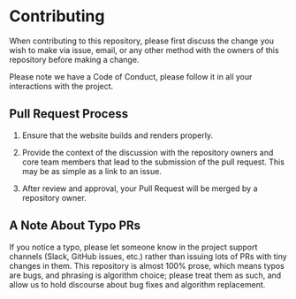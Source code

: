 # Contributing

When contributing to this repository, please first discuss the
change you wish to make via issue, email, or any other method with
the owners of this repository before making a change.

Please note we have a Code of Conduct, please follow it in all
your interactions with the project.

## Pull Request Process

1. Ensure that the website builds and renders properly.

2. Provide the context of the discussion with the repository
   owners and core team members that lead to the submission of the
   pull request.  This may be as simple as a link to an issue.

3. After review and approval, your Pull Request will be merged by
   a repository owner.

## A Note About Typo PRs

If you notice a typo, please let someone know in the project
support channels (Slack, GitHub issues, etc.) rather than issuing
lots of PRs with tiny changes in them.  This repository is almost
100% prose, which means typos are bugs, and phrasing is algorithm
choice; please treat them as such, and allow us to hold discourse
about bug fixes and algorithm replacement.
